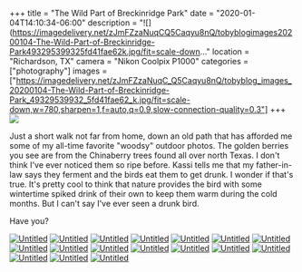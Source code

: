 +++
title = "The Wild Part of Breckinridge Park"
date = "2020-01-04T14:10:34-06:00"
description = "![](https://imagedelivery.net/zJmFZzaNuqCQ5Caqyu8nQ/tobyblogimages20200104-The-Wild-Part-of-Breckinridge-Park493295399325fd41fae62k.jpg/fit=scale-down..."
location = "Richardson, TX"
camera = "Nikon Coolpix P1000"
categories = ["photography"]
images = ["https://imagedelivery.net/zJmFZzaNuqC_Q5Caqyu8nQ/tobyblog_images_20200104-The-Wild-Part-of-Breckinridge-Park_49329539932_5fd41fae62_k.jpg/fit=scale-down,w=780,sharpen=1,f=auto,q=0.9,slow-connection-quality=0.3"]
+++
![](https://imagedelivery.net/zJmFZzaNuqC_Q5Caqyu8nQ/tobyblog_images_20200104-The-Wild-Part-of-Breckinridge-Park_49329539932_5fd41fae62_k.jpg/fit=scale-down,w=780,sharpen=1,f=auto,q=0.9,slow-connection-quality=0.3)
<!--more-->
Just a short walk not far from home, down an old path that has afforded me some of my all-time favorite "woodsy" outdoor photos. The golden berries you see are from the Chinaberry trees found all over north Texas. I don't think I've ever noticed them so ripe before. Kassi tells me that my father-in-law says they ferment and the birds eat them to get drunk. I wonder if that's true. It's pretty cool to think that nature provides the bird with some wintertime spiked drink of their own to keep them warm during the cold months. But I can't say I've ever seen a drunk bird.

Have you?

<div id="mygallery">
		<a class="swipebox" href="https://imagedelivery.net/zJmFZzaNuqC_Q5Caqyu8nQ/tobyblog_images_20200104-The-Wild-Part-of-Breckinridge-Park_49328853628_ab24943611_k.jpg/fit=scale-down,w=1024,sharpen=1,f=auto,q=0.9,slow-connection-quality=0.3">
			    <img alt="Untitled" src="https://imagedelivery.net/zJmFZzaNuqC_Q5Caqyu8nQ/tobyblog_images_20200104-The-Wild-Part-of-Breckinridge-Park_49328853628_ab24943611_k.jpg/fit=scale-down,w=365,sharpen=1,f=auto,q=0.9,slow-connection-quality=0.3"></a>
		<a class="swipebox" href="https://imagedelivery.net/zJmFZzaNuqC_Q5Caqyu8nQ/tobyblog_images_20200104-The-Wild-Part-of-Breckinridge-Park_49329321051_e13234399d_k.jpg/fit=scale-down,w=1024,sharpen=1,f=auto,q=0.9,slow-connection-quality=0.3">
			    <img alt="Untitled" src="https://imagedelivery.net/zJmFZzaNuqC_Q5Caqyu8nQ/tobyblog_images_20200104-The-Wild-Part-of-Breckinridge-Park_49329321051_e13234399d_k.jpg/fit=scale-down,w=365,sharpen=1,f=auto,q=0.9,slow-connection-quality=0.3"></a>
		<a class="swipebox" href="https://imagedelivery.net/zJmFZzaNuqC_Q5Caqyu8nQ/tobyblog_images_20200104-The-Wild-Part-of-Breckinridge-Park_49328845918_911786c232_k.jpg/fit=scale-down,w=1024,sharpen=1,f=auto,q=0.9,slow-connection-quality=0.3">
			    <img alt="Untitled" src="https://imagedelivery.net/zJmFZzaNuqC_Q5Caqyu8nQ/tobyblog_images_20200104-The-Wild-Part-of-Breckinridge-Park_49328845918_911786c232_k.jpg/fit=scale-down,w=365,sharpen=1,f=auto,q=0.9,slow-connection-quality=0.3"></a>
		<a class="swipebox" href="https://imagedelivery.net/zJmFZzaNuqC_Q5Caqyu8nQ/tobyblog_images_20200104-The-Wild-Part-of-Breckinridge-Park_49329539932_5fd41fae62_k.jpg/fit=scale-down,w=1024,sharpen=1,f=auto,q=0.9,slow-connection-quality=0.3">
			    <img alt="Untitled" src="https://imagedelivery.net/zJmFZzaNuqC_Q5Caqyu8nQ/tobyblog_images_20200104-The-Wild-Part-of-Breckinridge-Park_49329539932_5fd41fae62_k.jpg/fit=scale-down,w=365,sharpen=1,f=auto,q=0.9,slow-connection-quality=0.3"></a>
		<a class="swipebox" href="https://imagedelivery.net/zJmFZzaNuqC_Q5Caqyu8nQ/tobyblog_images_20200104-The-Wild-Part-of-Breckinridge-Park_49329546452_5321fc40a2_k.jpg/fit=scale-down,w=1024,sharpen=1,f=auto,q=0.9,slow-connection-quality=0.3">
			    <img alt="Untitled" src="https://imagedelivery.net/zJmFZzaNuqC_Q5Caqyu8nQ/tobyblog_images_20200104-The-Wild-Part-of-Breckinridge-Park_49329546452_5321fc40a2_k.jpg/fit=scale-down,w=365,sharpen=1,f=auto,q=0.9,slow-connection-quality=0.3"></a>
		<a class="swipebox" href="https://imagedelivery.net/zJmFZzaNuqC_Q5Caqyu8nQ/tobyblog_images_20200104-The-Wild-Part-of-Breckinridge-Park_49329548407_c8b97bd766_k.jpg/fit=scale-down,w=1024,sharpen=1,f=auto,q=0.9,slow-connection-quality=0.3">
			    <img alt="Untitled" src="https://imagedelivery.net/zJmFZzaNuqC_Q5Caqyu8nQ/tobyblog_images_20200104-The-Wild-Part-of-Breckinridge-Park_49329548407_c8b97bd766_k.jpg/fit=scale-down,w=365,sharpen=1,f=auto,q=0.9,slow-connection-quality=0.3"></a>
		<a class="swipebox" href="https://imagedelivery.net/zJmFZzaNuqC_Q5Caqyu8nQ/tobyblog_images_20200104-The-Wild-Part-of-Breckinridge-Park_49329545697_7a30fca310_k.jpg/fit=scale-down,w=1024,sharpen=1,f=auto,q=0.9,slow-connection-quality=0.3">
			    <img alt="Untitled" src="https://imagedelivery.net/zJmFZzaNuqC_Q5Caqyu8nQ/tobyblog_images_20200104-The-Wild-Part-of-Breckinridge-Park_49329545697_7a30fca310_k.jpg/fit=scale-down,w=365,sharpen=1,f=auto,q=0.9,slow-connection-quality=0.3"></a>
		<a class="swipebox" href="https://imagedelivery.net/zJmFZzaNuqC_Q5Caqyu8nQ/tobyblog_images_20200104-The-Wild-Part-of-Breckinridge-Park_49329323996_ebfbbc8c7a_k.jpg/fit=scale-down,w=1024,sharpen=1,f=auto,q=0.9,slow-connection-quality=0.3">
			    <img alt="Untitled" src="https://imagedelivery.net/zJmFZzaNuqC_Q5Caqyu8nQ/tobyblog_images_20200104-The-Wild-Part-of-Breckinridge-Park_49329323996_ebfbbc8c7a_k.jpg/fit=scale-down,w=365,sharpen=1,f=auto,q=0.9,slow-connection-quality=0.3"></a>
		<a class="swipebox" href="https://imagedelivery.net/zJmFZzaNuqC_Q5Caqyu8nQ/tobyblog_images_20200104-The-Wild-Part-of-Breckinridge-Park_49329549412_1b7a9436e4_k.jpg/fit=scale-down,w=1024,sharpen=1,f=auto,q=0.9,slow-connection-quality=0.3">
			    <img alt="Untitled" src="https://imagedelivery.net/zJmFZzaNuqC_Q5Caqyu8nQ/tobyblog_images_20200104-The-Wild-Part-of-Breckinridge-Park_49329549412_1b7a9436e4_k.jpg/fit=scale-down,w=365,sharpen=1,f=auto,q=0.9,slow-connection-quality=0.3"></a>
		<a class="swipebox" href="https://imagedelivery.net/zJmFZzaNuqC_Q5Caqyu8nQ/tobyblog_images_20200104-The-Wild-Part-of-Breckinridge-Park_49329324986_b418b76101_k.jpg/fit=scale-down,w=1024,sharpen=1,f=auto,q=0.9,slow-connection-quality=0.3">
			    <img alt="Untitled" src="https://imagedelivery.net/zJmFZzaNuqC_Q5Caqyu8nQ/tobyblog_images_20200104-The-Wild-Part-of-Breckinridge-Park_49329324986_b418b76101_k.jpg/fit=scale-down,w=365,sharpen=1,f=auto,q=0.9,slow-connection-quality=0.3"></a>
		<a class="swipebox" href="https://imagedelivery.net/zJmFZzaNuqC_Q5Caqyu8nQ/tobyblog_images_20200104-The-Wild-Part-of-Breckinridge-Park_49328847538_bb3f66fe65_k.jpg/fit=scale-down,w=1024,sharpen=1,f=auto,q=0.9,slow-connection-quality=0.3">
			    <img alt="Untitled" src="https://imagedelivery.net/zJmFZzaNuqC_Q5Caqyu8nQ/tobyblog_images_20200104-The-Wild-Part-of-Breckinridge-Park_49328847538_bb3f66fe65_k.jpg/fit=scale-down,w=365,sharpen=1,f=auto,q=0.9,slow-connection-quality=0.3"></a>
		<a class="swipebox" href="https://imagedelivery.net/zJmFZzaNuqC_Q5Caqyu8nQ/tobyblog_images_20200104-The-Wild-Part-of-Breckinridge-Park_49329320451_9b1b19659d_k.jpg/fit=scale-down,w=1024,sharpen=1,f=auto,q=0.9,slow-connection-quality=0.3">
			    <img alt="Untitled" src="https://imagedelivery.net/zJmFZzaNuqC_Q5Caqyu8nQ/tobyblog_images_20200104-The-Wild-Part-of-Breckinridge-Park_49329320451_9b1b19659d_k.jpg/fit=scale-down,w=365,sharpen=1,f=auto,q=0.9,slow-connection-quality=0.3"></a>
		<a class="swipebox" href="https://imagedelivery.net/zJmFZzaNuqC_Q5Caqyu8nQ/tobyblog_images_20200104-The-Wild-Part-of-Breckinridge-Park_49328848178_9eb7ad1f9f_k.jpg/fit=scale-down,w=1024,sharpen=1,f=auto,q=0.9,slow-connection-quality=0.3">
			    <img alt="Untitled" src="https://imagedelivery.net/zJmFZzaNuqC_Q5Caqyu8nQ/tobyblog_images_20200104-The-Wild-Part-of-Breckinridge-Park_49328848178_9eb7ad1f9f_k.jpg/fit=scale-down,w=365,sharpen=1,f=auto,q=0.9,slow-connection-quality=0.3"></a>
		<a class="swipebox" href="https://imagedelivery.net/zJmFZzaNuqC_Q5Caqyu8nQ/tobyblog_images_20200104-The-Wild-Part-of-Breckinridge-Park_49329542882_ec50b7ec50_k.jpg/fit=scale-down,w=1024,sharpen=1,f=auto,q=0.9,slow-connection-quality=0.3">
			    <img alt="Untitled" src="https://imagedelivery.net/zJmFZzaNuqC_Q5Caqyu8nQ/tobyblog_images_20200104-The-Wild-Part-of-Breckinridge-Park_49329542882_ec50b7ec50_k.jpg/fit=scale-down,w=365,sharpen=1,f=auto,q=0.9,slow-connection-quality=0.3"></a>
		<a class="swipebox" href="https://imagedelivery.net/zJmFZzaNuqC_Q5Caqyu8nQ/tobyblog_images_20200104-The-Wild-Part-of-Breckinridge-Park_49329540572_2000506676_k.jpg/fit=scale-down,w=1024,sharpen=1,f=auto,q=0.9,slow-connection-quality=0.3">
			    <img alt="Untitled" src="https://imagedelivery.net/zJmFZzaNuqC_Q5Caqyu8nQ/tobyblog_images_20200104-The-Wild-Part-of-Breckinridge-Park_49329540572_2000506676_k.jpg/fit=scale-down,w=365,sharpen=1,f=auto,q=0.9,slow-connection-quality=0.3"></a>
		<a class="swipebox" href="https://imagedelivery.net/zJmFZzaNuqC_Q5Caqyu8nQ/tobyblog_images_20200104-The-Wild-Part-of-Breckinridge-Park_49328849018_c7bb125809_k.jpg/fit=scale-down,w=1024,sharpen=1,f=auto,q=0.9,slow-connection-quality=0.3">
			    <img alt="Untitled" src="https://imagedelivery.net/zJmFZzaNuqC_Q5Caqyu8nQ/tobyblog_images_20200104-The-Wild-Part-of-Breckinridge-Park_49328849018_c7bb125809_k.jpg/fit=scale-down,w=365,sharpen=1,f=auto,q=0.9,slow-connection-quality=0.3"></a>
		<a class="swipebox" href="https://imagedelivery.net/zJmFZzaNuqC_Q5Caqyu8nQ/tobyblog_images_20200104-The-Wild-Part-of-Breckinridge-Park_49329319531_0b78e9b4da_k.jpg/fit=scale-down,w=1024,sharpen=1,f=auto,q=0.9,slow-connection-quality=0.3">
			    <img alt="Untitled" src="https://imagedelivery.net/zJmFZzaNuqC_Q5Caqyu8nQ/tobyblog_images_20200104-The-Wild-Part-of-Breckinridge-Park_49329319531_0b78e9b4da_k.jpg/fit=scale-down,w=365,sharpen=1,f=auto,q=0.9,slow-connection-quality=0.3"></a>
</div>
